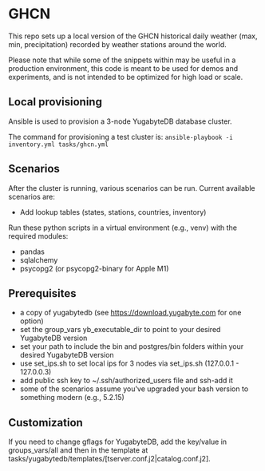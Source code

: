 # GHCN

This repo sets up a local version of the GHCN historical daily weather (max, min, precipitation) recorded by weather stations around the world.

Please note that while some of the snippets within may be useful in a production environment, this code is meant to be used for demos and experiments, and is not intended to be optimized for high load or scale.

## Local provisioning

Ansible is used to provision a 3-node YugabyteDB database cluster.

The command for provisioning a test cluster is:
`ansible-playbook -i inventory.yml tasks/ghcn.yml`

## Scenarios

After the cluster is running, various scenarios can be run. Current available scenarios are:

- Add lookup tables (states, stations, countries, inventory)

Run these python scripts in a virtual environment (e.g., venv) with the required modules:

- pandas
- sqlalchemy
- psycopg2 (or psycopg2-binary for Apple M1)

## Prerequisites

- a copy of yugabytedb (see <https://download.yugabyte.com> for one option)
- set the group_vars yb_executable_dir to point to your desired YugabyteDB version
- set your path to include the bin and postgres/bin folders within your desired YugabyteDB version
- use set_ips.sh to set local ips for 3 nodes via set_ips.sh (127.0.0.1 - 127.0.0.3)
- add public ssh key to ~/.ssh/authorized_users file and ssh-add it
- some of the scenarios assume you've upgraded your bash version to something modern (e.g., 5.2.15)

## Customization

If you need to change gflags for YugabyteDB, add the key/value in groups_vars/all and then in the template at tasks/yugabytedb/templates/[tserver.conf.j2|catalog.conf.j2].
